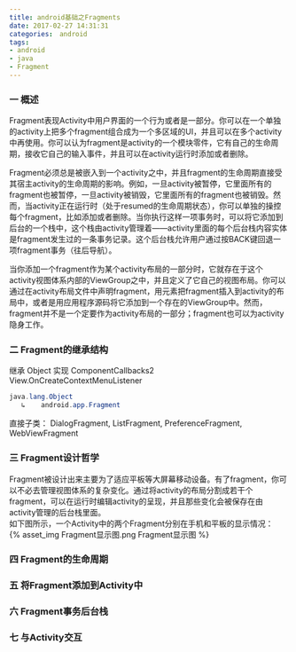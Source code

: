 ```yaml
---
title: android基础之Fragments
date: 2017-02-27 14:31:31
categories:　android
tags: 
- android
- java
- Fragment
---
```


### 一 概述   
Fragment表现Activity中用户界面的一个行为或者是一部分。你可以在一个单独的activity上把多个fragment组合成为一个多区域的UI，并且可以在多个activity中再使用。你可以认为fragment是activity的一个模块零件，它有自己的生命周期，接收它自己的输入事件，并且可以在activity运行时添加或者删除。

Fragment必须总是被嵌入到一个activity之中，并且fragment的生命周期直接受其宿主activity的生命周期的影响。例如，一旦activity被暂停，它里面所有的fragment也被暂停，一旦activity被销毁，它里面所有的fragment也被销毁。然而，当activity正在运行时（处于resumed的生命周期状态），你可以单独的操控每个fragment，比如添加或者删除。当你执行这样一项事务时，可以将它添加到后台的一个栈中，这个栈由activity管理着——activity里面的每个后台栈内容实体是fragment发生过的一条事务记录。这个后台栈允许用户通过按BACK键回退一项fragment事务（往后导航）。

当你添加一个fragment作为某个activity布局的一部分时，它就存在于这个activity视图体系内部的ViewGroup之中，并且定义了它自己的视图布局。你可以通过在activity布局文件中声明fragment，用<fragment>元素把fragment插入到activity的布局中，或者是用应用程序源码将它添加到一个存在的ViewGroup中。然而，fragment并不是一个定要作为activity布局的一部分；fragment也可以为activity隐身工作。   

### 二 Fragment的继承结构   
继承 Object
实现 ComponentCallbacks2 View.OnCreateContextMenuListener 
      
```java 
java.lang.Object
   ↳ 	android.app.Fragment
```
直接子类：
DialogFragment, ListFragment, PreferenceFragment, WebViewFragment      

### 三 Fragment设计哲学  
Fragment被设计出来主要为了适应平板等大屏幕移动设备。有了fragment，你可以不必去管理视图体系的复杂变化。通过将activity的布局分割成若干个fragment，可以在运行时编辑activity的呈现，并且那些变化会被保存在由activity管理的后台栈里面。  
如下图所示，一个Activity中的两个Fragment分别在手机和平板的显示情况：    
{% asset_img Fragment显示图.png Fragment显示图 %}     

### 四 Fragment的生命周期   


### 五 将Fragment添加到Activity中    

### 六 Fragment事务后台栈     

### 七 与Activity交互    

